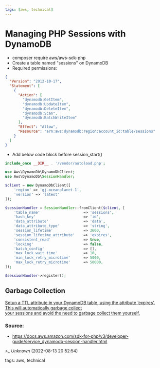 ```yaml
---
tags: [aws, technical]
---
```


# Managing PHP Sessions with DynamoDB

- composer require aws/aws-sdk-php
- Create a table named "sessions" on DynamoDB
- Required permissions:

```json  
{  
  "Version": "2012-10-17",  
  "Statement": [  
    {  
      "Action": [  
        "dynamodb:GetItem",  
        "dynamodb:UpdateItem",  
        "dynamodb:DeleteItem",  
        "dynamodb:Scan",  
        "dynamodb:BatchWriteItem"  
      ],  
      "Effect": "Allow",  
      "Resource": "arn:aws:dynamodb:region:account_id:table/sessions"  
    }  
  ]  
}  
```

- Add below code block before session_start()

```php  
include_once __DIR__ . '/vendor/autoload.php';

use Aws\DynamoDb\DynamoDbClient;  
use Aws\DynamoDb\SessionHandler;

$client = new DynamoDbClient([  
    'region' => 'gj-oceanplanet-1',  
    'version' => 'latest'  
]);

$sessionHandler = SessionHandler::fromClient($client, [  
    'table_name'                    => 'sessions',  
    'hash_key'                      => 'id',  
    'data_attribute'                => 'data',  
    'data_attribute_type'           => 'string',  
    'session_lifetime'              => 3600,  
    'session_lifetime_attribute'    => 'expires',  
    'consistent_read'               => true,  
    'locking'                       => false,  
    'batch_config'                  => [],  
    'max_lock_wait_time'            => 10,  
    'min_lock_retry_microtime'      => 5000,  
    'max_lock_retry_microtime'      => 50000,  
]);

$sessionHandler->register();  
```

## Garbage Collection

[Setup a TTL attribute in your DynamoDB table, using the attribute ‘expires’. This will automatically garbage collect  
your sessions and avoid the need to garbage collect them yourself.](https://docs.aws.amazon.com/sdk-for-php/v3/developer-guide/service_dynamodb-session-handler.html#:~:text=Setup%20a%20TTL%20attribute%20in%20your%20DynamoDB%20table%2C%20using%20the%20attribute%20%E2%80%98expires%E2%80%99.%20This%20will%20automatically%20garbage%20collect%20your%20sessions%20and%20avoid%20the%20need%20to%20garbage%20collect%20them%20yourself)

### Source:

- https://docs.aws.amazon.com/sdk-for-php/v3/developer-guide/service_dynamodb-session-handler.html

*>_ Unknown* (2022-08-13 20:52:54)

tags: aws, technical

